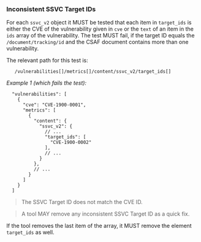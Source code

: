 ### Inconsistent SSVC Target IDs

For each `ssvc_v2` object it MUST be tested that each item in `target_ids` is either the CVE of the vulnerability given in `cve`
or the `text` of an item in the `ids` array of the vulnerability.
The test MUST fail, if the target ID equals the `/document/tracking/id` and the CSAF document contains more than one vulnerability.

The relevant path for this test is:

```
   /vulnerabilities[]/metrics[]/content/ssvc_v2/target_ids[]
```

*Example 1 (which fails the test):*

```
  "vulnerabilities": [
    {
      "cve": "CVE-1900-0001",
      "metrics": [
        {
          "content": {
            "ssvc_v2": {
              // ...
              "target_ids": [
                "CVE-1900-0002"
              ],
              // ...
            }
          },
          // ...
        }
      ]
    }
  ]
```

> The SSVC Target ID does not match the CVE ID.

> A tool MAY remove any inconsistent SSVC Target ID as a quick fix.

If the tool removes the last item of the array, it MUST remove the element `target_ids` as well.
